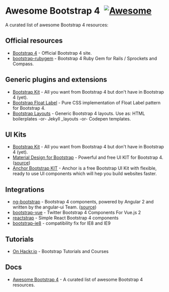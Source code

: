 # Awesome Bootstrap 4 &nbsp;[![Awesome](https://cdn.rawgit.com/sindresorhus/awesome/d7305f38d29fed78fa85652e3a63e154dd8e8829/media/badge.svg)](https://github.com/sindresorhus/awesome)

A curated list of awesome Bootstrap 4 resources:

## Official resources
- [Bootstrap 4](https://getbootstrap.com/) - Official Bootstrap 4 site.
- [bootstrap-rubygem](https://github.com/twbs/bootstrap-rubygem) -  Bootstrap 4 Ruby Gem for Rails / Sprockets and Compass. 

## Generic plugins and extensions
- [Bootstrap Kit](https://bootstrap-kit.com/) - All you want from Bootstrap 4 but don't have in Bootstrap 4 (yet).
- [Bootstrap Float Label](https://github.com/tonystar/bootstrap-float-label) - Pure CSS implementation of Float Label pattern for Bootstrap 4.
- [Bootstrap Layouts](https://github.com/highweb/bootstrap-layouts) - Generic Bootstrap 4 layouts. Use as: HTML boilerplates -or- Jekyll _layouts -or- Codepen templates.

## UI Kits
- [Bootstrap Kit](https://bootstrap-kit.com/) - All you want from Bootstrap 4 but don't have in Bootstrap 4 (yet).
- [Material Design for Bootstrap](http://mdbootstrap.com/material-design-for-bootstrap/) - Powerful and free UI KIT for Bootstrap 4. ([source](https://github.com/mdbootstrap/bootstrap-material-design))
- [Anchor Bootstrap KIT](https://wowthemesnet.github.io/Anchor-Bootstrap-UI-Kit/index.html) - Anchor is a free Bootstrap UI Kit with flexible, ready to use UI components which will hep you build websites faster.

## Integrations
- [ng-bootstrap](https://ng-bootstrap.github.io/) - Bootstrap 4 components, powered by Angular 2 and written by the angular-ui Team. ([source](https://github.com/ng-bootstrap/ng-bootstrap))
- [bootstrap-vue](https://github.com/bootstrap-vue/bootstrap-vue) -  Twitter Bootstrap 4 Components For Vue.js 2
- [reactstrap](https://github.com/reactstrap/reactstrap) -  Simple React Bootstrap 4 components
- [bootstrap-ie8](https://github.com/coliff/bootstrap-ie8) - compatibility fix for IE8 and IE9

## Tutorials
- [On Hackr.io](https://hackr.io/tutorials/learn-bootstrap) - Bootstrap Tutorials and Courses

## Docs
- [Awesome Bootstrap 4](https://github.com/highweb/awesome-bootstrap) - A curated list of awesome Bootstrap 4 resources.
